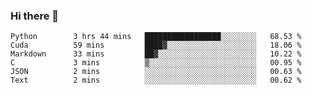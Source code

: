 ### Hi there 👋

<!--START_SECTION:waka-->

```text
Python        3 hrs 44 mins   █████████████████░░░░░░░░   68.53 %
Cuda          59 mins         ████▓░░░░░░░░░░░░░░░░░░░░   18.06 %
Markdown      33 mins         ██▓░░░░░░░░░░░░░░░░░░░░░░   10.22 %
C             3 mins          ▒░░░░░░░░░░░░░░░░░░░░░░░░   00.95 %
JSON          2 mins          ░░░░░░░░░░░░░░░░░░░░░░░░░   00.63 %
Text          2 mins          ░░░░░░░░░░░░░░░░░░░░░░░░░   00.62 %
```

<!--END_SECTION:waka-->
